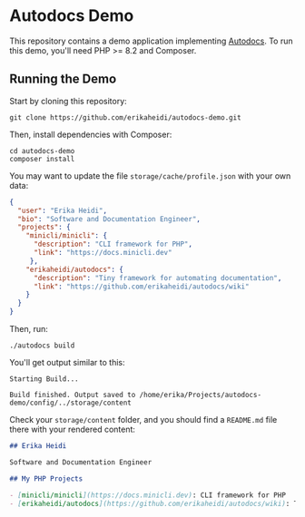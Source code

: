 # Autodocs Demo

This repository contains a demo application implementing [Autodocs](https://github.com/erikaheidi/autodocs). To run this demo, you'll need PHP >= 8.2 and Composer.

## Running the Demo
Start by cloning this repository:

```shell
git clone https://github.com/erikaheidi/autodocs-demo.git
```

Then, install dependencies with Composer:

```shell
cd autodocs-demo
composer install
```
You may want to update the file `storage/cache/profile.json` with your own data:

```json
{
  "user": "Erika Heidi",
  "bio": "Software and Documentation Engineer",
  "projects": {
    "minicli/minicli": {
      "description": "CLI framework for PHP",
      "link": "https://docs.minicli.dev"
     },
    "erikaheidi/autodocs": {
      "description": "Tiny framework for automating documentation",
      "link": "https://github.com/erikaheidi/autodocs/wiki"
    }
  }
}
```

Then, run:

```shell
./autodocs build
```

You'll get output similar to this:

```shell
Starting Build...

Build finished. Output saved to /home/erika/Projects/autodocs-demo/config/../storage/content
```

Check your `storage/content` folder, and you should find a `README.md` file there with your rendered content:

```markdown
## Erika Heidi

Software and Documentation Engineer

## My PHP Projects

- [minicli/minicli](https://docs.minicli.dev): CLI framework for PHP
- [erikaheidi/autodocs](https://github.com/erikaheidi/autodocs/wiki): Tiny framework for automating documentation
```
